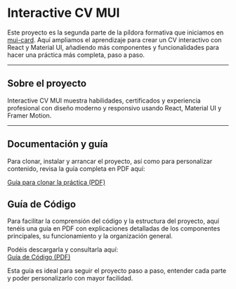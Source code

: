 # Interactive CV MUI

Este proyecto es la segunda parte de la píldora formativa que iniciamos en [mui-card](https://github.com/Aday25/mui-card). Aquí ampliamos el aprendizaje para crear un CV interactivo con React y Material UI, añadiendo más componentes y funcionalidades para hacer una práctica más completa, paso a paso.

---

## Sobre el proyecto

Interactive CV MUI muestra habilidades, certificados y experiencia profesional con diseño moderno y responsivo usando React, Material UI y Framer Motion.

---

## Documentación y guía

Para clonar, instalar y arrancar el proyecto, así como para personalizar contenido, revisa la guía completa en PDF aquí:

[Guía para clonar la práctica (PDF)](https://github.com/Aday25/interactive-cv-mui/blob/main/public/guia-clonar.pdf)

## Guía de Código

Para facilitar la comprensión del código y la estructura del proyecto, aquí tenéis una guía en PDF con explicaciones detalladas de los componentes principales, su funcionamiento y la organización general.

Podéis descargarla y consultarla aquí:  
[Guía de Código (PDF)](https://github.com/Aday25/interactive-cv-mui/blob/main/public/guia-codigo.pdf)

Esta guía es ideal para seguir el proyecto paso a paso, entender cada parte y poder personalizarlo con mayor facilidad.